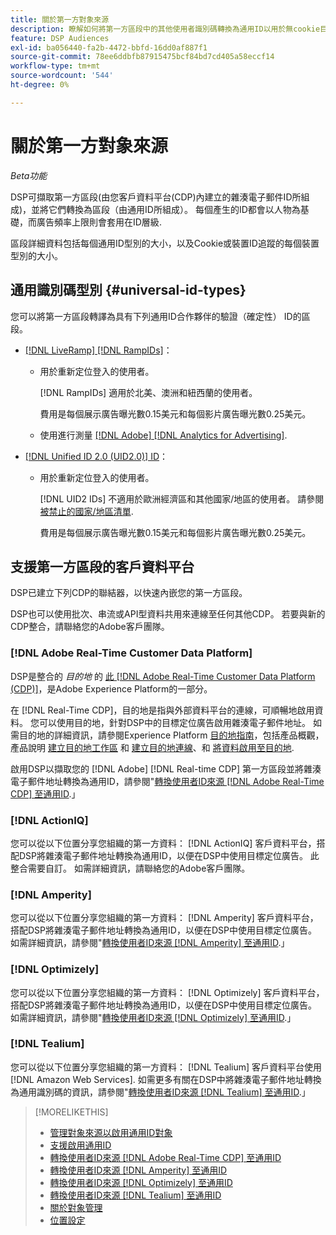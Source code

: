 ```yaml
---
title: 關於第一方對象來源
description: 瞭解如何將第一方區段中的其他使用者識別碼轉換為通用ID以用於無cookie目標定位。
feature: DSP Audiences
exl-id: ba056440-fa2b-4472-bbfd-16dd0af887f1
source-git-commit: 78ee6ddbfb87915475bcf84bd7cd405a58eccf14
workflow-type: tm+mt
source-wordcount: '544'
ht-degree: 0%

---
```


# 關於第一方對象來源

*Beta功能*

DSP可擷取第一方區段(由您客戶資料平台(CDP)內建立的雜湊電子郵件ID所組成)，並將它們轉換為區段（由通用ID所組成）。 每個產生的ID都會以人物為基礎，而廣告頻率上限則會套用在ID層級<!-- Move that info. to somewhere else? -->.

區段詳細資料包括每個通用ID型別的大小，以及Cookie或裝置ID追蹤的每個裝置型別的大小。

## 通用識別碼型別 {#universal-id-types}

<!--  Replace below with this once ID5 sources are possible 

Using your first-party data, you can create segments with IDs from the following universal ID partners.

* Authenticated (deterministic) IDs using hashed email addresses:

-->

您可以將第一方區段轉譯為具有下列通用ID合作夥伴的驗證（確定性） ID的區段。

* [[!DNL LiveRamp] [!DNL RampIDs]](https://liveramp.com/identity-resolution)：

   * 用於重新定位登入的使用者。

     [!DNL RampIDs] 適用於北美、澳洲和紐西蘭的使用者。

     費用是每個展示廣告曝光數0.15美元和每個影片廣告曝光數0.25美元。

   * 使用進行測量 [[!DNL Adobe] [!DNL Analytics for Advertising]](/help/integrations/analytics/overview.md).

* [[!DNL Unified ID 2.0 (UID2.0)] ID](https://unifiedid.com)：

   * 用於重新定位登入的使用者。

     [!DNL UID2 IDs] 不適用於歐洲經濟區和其他國家/地區的使用者。 請參閱 [被禁止的國家/地區清單](/help/policies/universal-id-policy.md#prohibited-countries-uid2).

     費用是每個展示廣告曝光數0.15美元和每個影片廣告曝光數0.25美元。

<!-- Not yet

* Probabilistic (unauthenticated) IDs using hashed email addresses:

  * [[!DNL ID5] IDs](https://id5.io): For retargeting unauthenticated site traffic, prospecting using third-party data, and measurement for both using [[!DNL Adobe] [!DNL Analytics for Advertising]](/help/integrations/analytics/overview.md). ID5 IDs are available for no fee.

    ID5 creates an ID by stitching together user signals (hashed email address) with various browser signals (such as IP address and timestamp).

    [!DNL Analytics] measurement requires all [prerequisites for implementing [!DNL Analytics for Advertising]](/help/integrations/analytics/prerequisites.md) and the [AMO ID and EF ID in your tracking URLs](/help/integrations/analytics/ids.md). You also must sign an agreement with [!DNL ID5] and set a parameter within your existing JavaScript tracking tags. <!-- Contact your Adobe Account Team for instructions. -->

<!--
    >[!NOTE]
    >
    >Third-party segments from [!DNL Eyeota] may automatically include ID5 IDs, in addition to users tracked by cookies or device IDs. The segment details include the size for each type. The usual usage fee for each segment, which is stated next to the segment name, applies; no additional fees are charged for the ID5 IDs.
-->

## 支援第一方區段的客戶資料平台

DSP已建立下列CDP的聯結器，以快速內嵌您的第一方區段。

DSP也可以使用批次、串流或API型資料共用來連線至任何其他CDP。 若要與新的CDP整合，請聯絡您的Adobe客戶團隊。

### [!DNL Adobe Real-Time Customer Data Platform]

DSP是整合的 *目的地* 的 [此 [!DNL Adobe Real-Time Customer Data Platform (CDP)]](https://experienceleague.adobe.com/docs/experience-platform/rtcdp/overview.html?lang=zh-Hant)，是Adobe Experience Platform的一部分。

在 [!DNL Real-Time CDP]，目的地是指與外部資料平台的連線，可順暢地啟用資料。 您可以使用目的地，針對DSP中的目標定位廣告啟用雜湊電子郵件地址。 如需目的地的詳細資訊，請參閱Experience Platform [目的地指南](https://experienceleague.adobe.com/docs/experience-platform/destinations/home.html)，包括產品概觀，產品說明 [建立目的地工作區](https://experienceleague.adobe.com/docs/experience-platform/destinations/ui/destinations-workspace.html) 和 [建立目的地連線](https://experienceleague.adobe.com/docs/experience-platform/destinations/ui/connect-destination.html)、和 [將資料啟用至目的地](https://experienceleague.adobe.com/docs/experience-platform/destinations/ui/activate/activate-segment-streaming-destinations.html).

啟用DSP以擷取您的 [!DNL Adobe] [!DNL Real-time CDP] 第一方區段並將雜湊電子郵件地址轉換為通用ID，請參閱&quot;[轉換使用者ID來源 [!DNL Adobe Real-Time CDP] 至通用ID](/help/dsp/audiences/sources/source-adobe-rtcdp.md).」

### [!DNL ActionIQ]

您可以從以下位置分享您組織的第一方資料： [!DNL ActionIQ] 客戶資料平台，搭配DSP將雜湊電子郵件地址轉換為通用ID，以便在DSP中使用目標定位廣告。 此整合需要自訂。 如需詳細資訊，請聯絡您的Adobe客戶團隊。

### [!DNL Amperity]

您可以從以下位置分享您組織的第一方資料： [!DNL Amperity] 客戶資料平台，搭配DSP將雜湊電子郵件地址轉換為通用ID，以便在DSP中使用目標定位廣告。 如需詳細資訊，請參閱&quot;[轉換使用者ID來源 [!DNL Amperity] 至通用ID](/help/dsp/audiences/sources/source-amperity.md).」

### [!DNL Optimizely]

您可以從以下位置分享您組織的第一方資料： [!DNL Optimizely] 客戶資料平台，搭配DSP將雜湊電子郵件地址轉換為通用ID，以便在DSP中使用目標定位廣告。 如需詳細資訊，請參閱&quot;[轉換使用者ID來源 [!DNL Optimizely] 至通用ID](/help/dsp/audiences/sources/source-optimizely.md).」

### [!DNL Tealium]

您可以從以下位置分享您組織的第一方資料： [!DNL Tealium] 客戶資料平台使用 [!DNL Amazon Web Services]. 如需更多有關在DSP中將雜湊電子郵件地址轉換為通用識別碼的資訊，請參閱&quot;[轉換使用者ID來源 [!DNL Tealium] 至通用ID](/help/dsp/audiences/sources/source-tealium.md).」

>[!MORELIKETHIS]
>
>* [管理對象來源以啟用通用ID對象](source-manage.md)
>* [支援啟用通用ID](/help/dsp/audiences/universal-ids.md)
>* [轉換使用者ID來源 [!DNL Adobe Real-Time CDP] 至通用ID](/help/dsp/audiences/sources/source-adobe-rtcdp.md)
>* [轉換使用者ID來源 [!DNL Amperity] 至通用ID](/help/dsp/audiences/sources/source-amperity.md)
>* [轉換使用者ID來源 [!DNL Optimizely] 至通用ID](/help/dsp/audiences/sources/source-optimizely.md)
>* [轉換使用者ID來源 [!DNL Tealium] 至通用ID](/help/dsp/audiences/sources/source-tealium.md)
>* [關於對象管理](/help/dsp/audiences/audience-about.md)
>* [位置設定](/help/dsp/campaign-management/placements/placement-settings.md)

